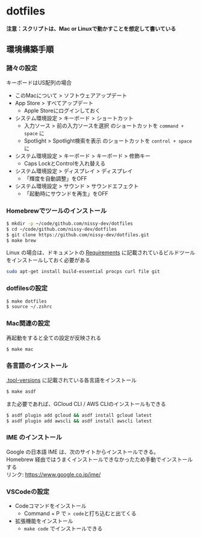 # dotfiles

**注意：スクリプトは、Mac or Linuxで動かすことを想定して書いている**

## 環境構築手順

### 諸々の設定

キーボードはUS配列の場合

- このMacについて > ソフトウェアアップデート
- App Store > すべてアップデート
  - Apple Storeにログインしておく
- システム環境設定 > キーボード > ショートカット
  - 入力ソース > 前の入力ソースを選択 のショートカットを `command + space` に
  - Spotlight > Spotlight検索を表示 のショートカットを `control + space` に
- システム環境設定 > キーボード > キーボード > 修飾キー
  - Caps LockとControlを入れ替える
- システム環境設定 > ディスプレイ > ディスプレイ
  - 「輝度を自動調整」をOFF
- システム環境設定 > サウンド > サウンドエフェクト
  - 「起動時にサウンドを再生」をOFF

### Homebrewでツールのインストール

```sh
$ mkdir -p ~/code/github.com/nissy-dev/dotfiles
$ cd ~/code/github.com/nissy-dev/dotfiles 
$ git clone https://github.com/nissy-dev/dotfiles.git
$ make brew
```

Linux の場合は、ドキュメントの [Requirements](https://docs.brew.sh/Homebrew-on-Linux#requirements) に記載されているビルドツールをインストールしておく必要がある

```bash
sudo apt-get install build-essential procps curl file git
```

### dotfilesの設定

```sh
$ make dotfiles
$ source ~/.zshrc
```

### Mac関連の設定

再起動をすると全ての設定が反映される

```sh
$ make mac
```

### 各言語のインストール

[.tool-versions](https://github.com/nissy-dev/dotfiles/blob/master/asdf/.tool-versions) に記載されている各言語をインストール

```sh
$ make asdf
```

また必要であれば、GCloud CLI / AWS CLIのインストールもできる

```sh
$ asdf plugin add gcloud && asdf install gcloud latest
$ asdf plugin add awscli && asdf install awscli latest
```

### IME のインストール

Google の日本語 IME は、次のサイトからインストールできる。  
Homebrew 経由ではうまくインストールできなかったため手動でインストールする  
リンク: https://www.google.co.jp/ime/

### VSCodeの設定

- Codeコマンドをインストール
  - Command + P で `> code`と打ち込むと出てくる
- 拡張機能をインストール
  - `make code` でインストールできる
